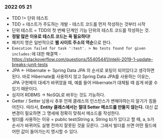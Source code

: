 ### 2022 05 21
* TDD != 단위 테스트
* TDD = 테스트가 주도하는 개발 - 테스트 코드를 먼저 작성하는 것부터 시작
* 단위 테스트 = TDD의 첫 번째 단계인 기능 단위의 테스트 코드를 작성하는 것.
* **정말 많은 이유로 테스트 코드는 꼭 필요하다!**
* 패키지 명은 일반적으로 **웹 사이트 주소의 역순**으로 한다.
* `Execution failed for task ':test'. > No tests found for given includes:`에 대한 해결책 - https://stackoverflow.com/questions/55405441/intelij-2019-1-update-breaks-junit-tests
* JPA <- Hibernate <- Spring Data JPA 의 순서로 포팅이 되어있다고 생각하면 된다. 바로 Hibernate를 사용하지 않고 Spring Data JPA를 사용하는 이유는, JPA 구현체의 대세가 바뀌었을 때, 예를 들어 Hibernate가 대체될 때 쉽게 바꿀 수 있기 때문이다.
* 심지어 RDBMS -> NoSQL로 바꾸는 것도 가능하다.
* Getter / Setter 남용시 추후 언제 클래스의 인스턴스가 변해야하는지 알기가 힘들어진다. 따라서, **Entity 클래스에서는 절대 Setter 메소드를 만들지 않는다.** 대신 값 변경이 필요하면 그 명세에 정확히 맞춰서 메소드를 작성한다.
* 빌더를 사용하는 이유 = public test(String a, String b)가 있다고 할 때, a, b가 순서가 바뀌어도 실행 전까지 잘못된 것을 모른다. 그래서 빌더를 쓰면 어떤 필드에 어떤 값이 들어가는지 명시할 수 있다.